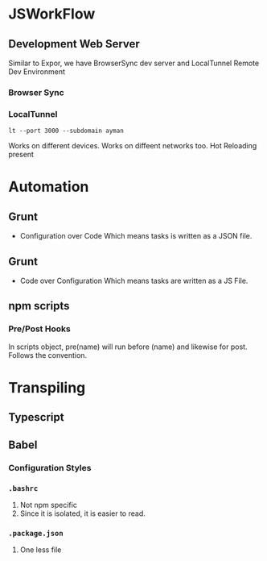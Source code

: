 # JSWorkFlow


## Development Web Server


Similar to Expor, we have BrowserSync dev server and LocalTunnel Remote Dev Environment
### Browser Sync 

### LocalTunnel

`lt --port 3000 --subdomain ayman`

Works on different devices.
Works on diffeent networks too.
Hot Reloading present

# Automation

## Grunt
- Configuration over Code
Which means tasks is written as a JSON file.

## Grunt
- Code over Configuration
Which means tasks are written as a JS File.

## npm scripts

### Pre/Post Hooks

In scripts object, pre(name) will run before (name) and likewise for post. Follows the convention.

# Transpiling

## Typescript

## Babel

### Configuration Styles

### `.bashrc`
1. Not npm specific
2. Since it is isolated, it is easier to read.
### `.package.json`
1. One less file 
